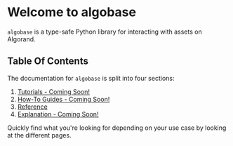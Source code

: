 # Welcome to algobase

`algobase` is a type-safe Python library for interacting with assets on Algorand.

## Table Of Contents

The documentation for `algobase` is split into four sections:

1. [Tutorials - Coming Soon!](tutorials.md)
2. [How-To Guides - Coming Soon!](how-to-guides.md)
3. [Reference](reference.md)
4. [Explanation - Coming Soon!](explanation.md)

Quickly find what you're looking for depending on your use case by looking at the different pages.
